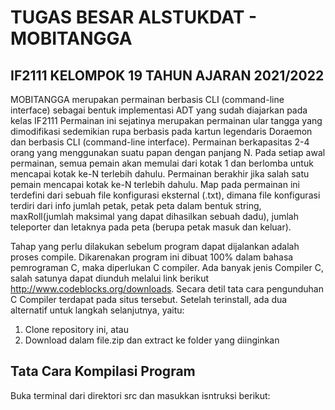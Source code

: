 # TUGAS BESAR ALSTUKDAT - MOBITANGGA
## IF2111 KELOMPOK 19 TAHUN AJARAN 2021/2022
MOBITANGGA merupakan permainan berbasis CLI (command-line interface) sebagai bentuk implementasi ADT yang sudah diajarkan pada kelas IF2111
Permainan ini sejatinya merupakan permainan ular tangga yang dimodifikasi sedemikian rupa berbasis pada kartun legendaris Doraemon dan berbasis CLI (command-line interface). Permainan berkapasitas 2-4 orang yang menggunakan suatu papan dengan panjang N. Pada setiap awal permainan, semua pemain akan memulai dari kotak 1 dan berlomba untuk mencapai kotak ke-N terlebih dahulu. Permainan berakhir jika salah satu pemain mencapai kotak ke-N terlebih dahulu. Map pada permainan ini terdefini dari sebuah file konfigurasi eksternal (.txt), dimana file konfigurasi terdiri dari info jumlah petak, petak peta dalam bentuk string, maxRoll(jumlah maksimal yang dapat dihasilkan sebuah dadu), jumlah teleporter dan letaknya pada peta (berupa petak masuk dan keluar).

Tahap yang perlu dilakukan sebelum program dapat dijalankan adalah proses compile. Dikarenakan program ini dibuat 100% dalam bahasa pemrograman C, maka diperlukan C compiler. Ada banyak jenis Compiler C, salah satunya dapat diunduh melalui link berikut http://www.codeblocks.org/downloads. Secara detil tata cara pengunduhan C Compiler terdapat pada situs tersebut. Setelah terinstall, ada dua alternatif untuk langkah selanjutnya, yaitu:
1. Clone repository ini, atau
2. Download dalam file.zip dan extract ke folder yang diinginkan
## Tata Cara Kompilasi Program
Buka terminal dari direktori src dan masukkan isntruksi berikut:





